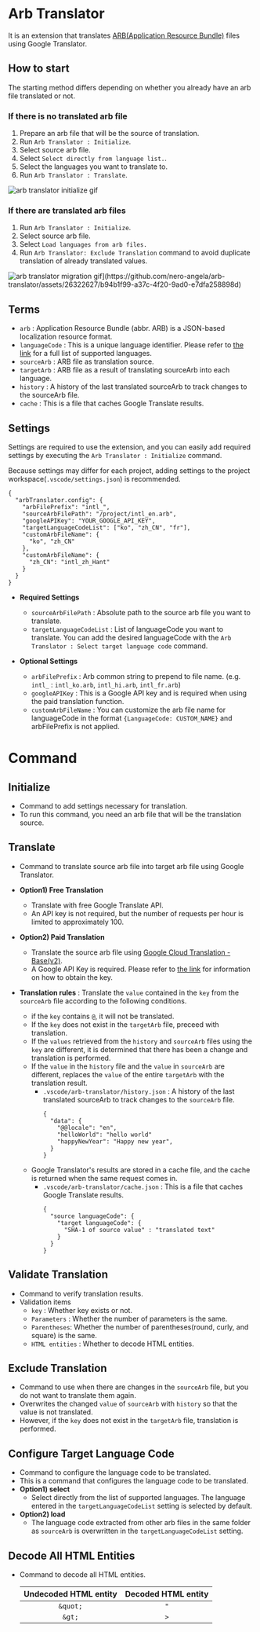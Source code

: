 # Arb Translator
It is an extension that translates [ARB(Application Resource Bundle)](https://github.com/google/app-resource-bundle/wiki/ApplicationResourceBundleSpecification) files using Google Translator.

## How to start
The starting method differs depending on whether you already have an arb file translated or not.

### If there is no translated arb file
1. Prepare an arb file that will be the source of translation.
1. Run `Arb Translator : Initialize`.
1. Select source arb file.
1. Select `Select directly from language list.`.
1. Select the languages you want to translate to.
1. Run `Arb Translator : Translate`.

<img src="https://github.com/nero-angela/arb-translator/assets/26322627/0e65908d-f4de-4924-aaab-fa1454831f20" alt="arb translator initialize gif"/>


### If there are translated arb files
1. Run `Arb Translator : Initialize`.
1. Select source arb file.
1. Select `Load languages from arb files.`
1. Run `Arb Translator: Exclude Translation` command to avoid duplicate translation of already translated values.

<img src="https://github.com/nero-angela/arb-translator/assets/26322627/6858cfe2-4985-4116-a148-c19b678d02e2" alt="arb translator migration gif](https://github.com/nero-angela/arb-translator/assets/26322627/b94b1f99-a37c-4f20-9ad0-e7dfa258898d)" />

## Terms
- `arb` : Application Resource Bundle (abbr. ARB) is a JSON-based localization resource format.
- `languageCode` : This is a unique language identifier. Please refer to [the link](https://gist.github.com/nero-angela/37984030bcc5dd0e62dc3143bb8c053d) for a full list of supported languages.
- `sourceArb` : ARB file as translation source.
- `targetArb` : ARB file as a result of translating sourceArb into each language.
- `history` : A history of the last translated sourceArb to track changes to the sourceArb file.
- `cache` : This is a file that caches Google Translate results.

## Settings
Settings are required to use the extension, and you can easily add required settings by executing the `Arb Translator : Initialize` command.

Because settings may differ for each project, adding settings to the project workspace(`.vscode/settings.json`) is recommended.
  ```
  {
    "arbTranslator.config": {
      "arbFilePrefix": "intl_",
      "sourceArbFilePath": "/project/intl_en.arb",
      "googleAPIKey": "YOUR_GOOGLE_API_KEY",
      "targetLanguageCodeList": ["ko", "zh_CN", "fr"],
      "customArbFileName": {
        "ko", "zh_CN"
      },
      "customArbFileName": {
        "zh_CN": "intl_zh_Hant"
      }
    }
  }
  ```
- **Required Settings**
  - `sourceArbFilePath` : Absolute path to the source arb file you want to translate.
  - `targetLanguageCodeList` : List of languageCode you want to translate. You can add the desired languageCode with the `Arb Translator : Select target language code` command.

- **Optional Settings**
  - `arbFilePrefix` : Arb common string to prepend to file name. (e.g. `intl_` : `intl_ko.arb`, `intl_hi.arb`, `intl_fr.arb`)
  - `googleAPIKey` : This is a Google API key and is required when using the paid translation function.
  - `customArbFileName` : You can customize the arb file name for languageCode in the format `{LanguageCode: CUSTOM_NAME}` and arbFilePrefix is not applied.


# Command

## Initialize
- Command to add settings necessary for translation.
- To run this command, you need an arb file that will be the translation source.

## Translate
- Command to translate source arb file into target arb file using Google Translator.
- **Option1) Free Translation**
  - Translate with free Google Translate API.
  - An API key is not required, but the number of requests per hour is limited to approximately 100.
- **Option2) Paid Translation**
  - Translate the source arb file using [Google Cloud Translation - Base(v2)](https://cloud.google.com/translate/docs/basic/translating-text).
  - A Google API Key is required. Please refer to [the link](https://cloud.google.com/translate/docs/setup) for information on how to obtain the key.

- **Translation rules** : Translate the `value` contained in the `key` from the `sourceArb` file according to the following conditions.
  - if the `key` contains `@`, it will not be translated.
  - If the `key` does not exist in the `targetArb` file, preceed with translation.
  - If the `values` retrieved from the `history` and `sourceArb` files using the `key` are different, it is determined that there has been a change and translation is performed.
  - If the `value` in the `history` file and the `value` in `sourceArb` are different, replaces the `value` of the entire `targetArb` with the translation result.
    - `.vscode/arb-translator/history.json` : A history of the last translated sourceArb to track changes to the `sourceArb` file.
      ```
      {
        "data": {
          "@@locale": "en",
          "helloWorld": "hello world"
          "happyNewYear": "Happy new year",
        }
      }
      ```
  - Google Translator's results are stored in a cache file, and the cache is returned when the same request comes in.
    - `.vscode/arb-translator/cache.json` : This is a file that caches Google Translate results.
      ```
      {
        "source languageCode": {
          "target languageCode": {
            "SHA-1 of source value" : "translated text"
          }
        }
      }
      ```

## Validate Translation
- Command to verify translation results.
- Validation items
  - `key` : Whether key exists or not.
  - `Parameters` : Whether the number of parameters is the same.
  - `Parentheses`: Whether the number of parentheses(round, curly, and square) is the same.
  - `HTML entities` : Whether to decode HTML entities.

## Exclude Translation
- Command to use when there are changes in the `sourceArb` file, but you do not want to translate them again.
- Overwrites the changed `value` of `sourceArb` with `history` so that the value is not translated.
- However, if the `key` does not exist in the `targetArb` file, translation is performed.

## Configure Target Language Code
- Command to configure the language code to be translated.
- This is a command that configures the language code to be translated.
- **Option1) select**
  - Select directly from the list of supported languages. The language entered in the `targetLanguageCodeList` setting is selected by default.
- **Option2) load**
  - The language code extracted from other arb files in the same folder as `sourceArb` is overwritten in the `targetLanguageCodeList` setting.

## Decode All HTML Entities
- Command to decode all HTML entities.

  |Undecoded HTML entity|Decoded HTML entity|
  |:-:|:-:|
  |`&quot;`|`"`|
  |`&gt;`|`>`|